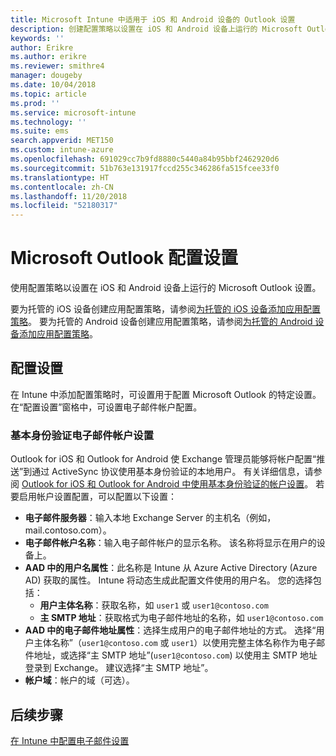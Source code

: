 ```yaml
---
title: Microsoft Intune 中适用于 iOS 和 Android 设备的 Outlook 设置
description: 创建配置策略以设置在 iOS 和 Android 设备上运行的 Microsoft Outlook 设置。
keywords: ''
author: Erikre
ms.author: erikre
ms.reviewer: smithre4
manager: dougeby
ms.date: 10/04/2018
ms.topic: article
ms.prod: ''
ms.service: microsoft-intune
ms.technology: ''
ms.suite: ems
search.appverid: MET150
ms.custom: intune-azure
ms.openlocfilehash: 691029cc7b9fd8880c5440a84b95bbf2462920d6
ms.sourcegitcommit: 51b763e131917fccd255c346286fa515fcee33f0
ms.translationtype: HT
ms.contentlocale: zh-CN
ms.lasthandoff: 11/20/2018
ms.locfileid: "52180317"
---
```

# <a name="microsoft-outlook-configuration-settings"></a>Microsoft Outlook 配置设置 

使用配置策略以设置在 iOS 和 Android 设备上运行的 Microsoft Outlook 设置。 

要为托管的 iOS 设备创建应用配置策略，请参阅[为托管的 iOS 设备添加应用配置策略](app-configuration-policies-use-ios.md)。 要为托管的 Android 设备创建应用配置策略，请参阅[为托管的 Android 设备添加应用配置策略](app-configuration-policies-use-android.md)。 

## <a name="configuration-settings"></a>配置设置

在 Intune 中添加配置策略时，可设置用于配置 Microsoft Outlook 的特定设置。 在“配置设置”窗格中，可设置电子邮件帐户配置。

### <a name="basic-authentication-email-account-settings"></a>基本身份验证电子邮件帐户设置
Outlook for iOS 和 Outlook for Android 使 Exchange 管理员能够将帐户配置“推送”到通过 ActiveSync 协议使用基本身份验证的本地用户。 有关详细信息，请参阅 [Outlook for iOS 和 Outlook for Android 中使用基本身份验证的帐户设置](https://docs.microsoft.com/Exchange/clients/outlook-for-ios-and-android/account-setup)。 若要启用帐户设置配置，可以配置以下设置：

- **电子邮件服务器**：输入本地 Exchange Server 的主机名（例如，mail.contoso.com）。
- **电子邮件帐户名称**：输入电子邮件帐户的显示名称。 该名称将显示在用户的设备上。
- **AAD 中的用户名属性**：此名称是 Intune 从 Azure Active Directory (Azure AD) 获取的属性。 Intune 将动态生成此配置文件使用的用户名。 您的选择包括：
  - **用户主体名称**：获取名称，如 `user1` 或 `user1@contoso.com`
  - **主 SMTP 地址**：获取格式为电子邮件地址的名称，如 `user1@contoso.com`
- **AAD 中的电子邮件地址属性**：选择生成用户的电子邮件地址的方式。 选择“用户主体名称”（`user1@contoso.com` 或 `user1`）以使用完整主体名称作为电子邮件地址，或选择“主 SMTP 地址”(`user1@contoso.com`) 以使用主 SMTP 地址登录到 Exchange。 建议选择“主 SMTP 地址”。
- **帐户域**：帐户的域（可选）。

## <a name="next-steps"></a>后续步骤
[在 Intune 中配置电子邮件设置](email-settings-configure.md)

